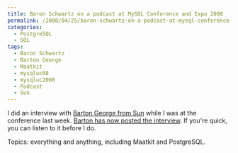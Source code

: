 ```yaml
---
title: Baron Schwartz on a podcast at MySQL Conference and Expo 2008
permalink: /2008/04/25/baron-schwartz-on-a-podcast-at-mysql-conference-and-expo-2008/
categories:
  - PostgreSQL
  - SQL
tags:
  - Baron Schwartz
  - Barton George
  - Maatkit
  - mysqluc08
  - mysqluc2008
  - Podcast
  - Sun
---
```

I did an interview with [Barton George from Sun][1] while I was at the conference last week. [Barton has now posted the interview][2]. If you're quick, you can listen to it before I do.

Topics: everything and anything, including Maatkit and PostgreSQL.

 [1]: http://blogs.sun.com/barton808/
 [2]: http://blogs.sun.com/barton808/entry/mysql_conf08_talkin_to_baron
